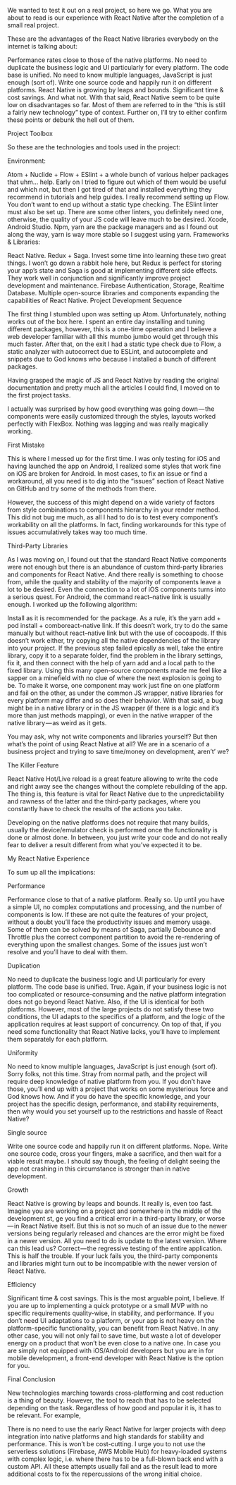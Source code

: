 We wanted to test it out on a real project, so here we go. What you are about to read is our experience with React Native after the completion of a small real project.

These are the advantages of the React Native libraries everybody on the internet is talking about:

Performance rates close to those of the native platforms.
No need to duplicate the business logic and UI particularly for every platform. The code base is unified.
No need to know multiple languages, JavaScript is just enough (sort of).
Write one source code and happily run it on different platforms.
React Native is growing by leaps and bounds.
Significant time & cost savings.
And what not.
With that said, React Native seem to be quite low on disadvantages so far. Most of them are referred to in the “this is still a fairly new technology” type of context. Further on, I’ll try to either confirm these points or debunk the hell out of them.

Project Toolbox

So these are the technologies and tools used in the project:

Environment:

Atom + Nuclide + Flow + ESlint + a whole bunch of various helper packages that uhm… help. Early on I tried to figure out which of them would be useful and which not, but then I got tired of that and installed everything they recommend in tutorials and help guides.
I really recommend setting up Flow. You don’t want to end up without a static type checking.
The ESlint linter must also be set up. There are some other linters, you definitely need one, otherwise, the quality of your JS code will leave much to be desired.
Xcode, Android Studio.
Npm, yarn are the package managers and as I found out along the way, yarn is way more stable so I suggest using yarn.
Frameworks & Libraries:

React Native.
Redux + Saga. Invest some time into learning these two great things. I won’t go down a rabbit hole here, but Redux is perfect for storing your app’s state and Saga is good at implementing different side effects. They work well in conjunction and significantly improve project development and maintenance.
Firebase Authentication, Storage, Realtime Database.
Multiple open-source libraries and components expanding the capabilities of React Native.
Project Development Sequence

The first thing I stumbled upon was setting up Atom. Unfortunately, nothing works out of the box here. I spent an entire day installing and tuning different packages, however, this is a one-time operation and I believe a web developer familiar with all this mumbo jumbo would get through this much faster. After that, on the exit I had a static type check due to Flow, a static analyzer with autocorrect due to ESLint, and autocomplete and snippets due to God knows who because I installed a bunch of different packages.

Having grasped the magic of JS and React Native by reading the original documentation and pretty much all the articles I could find, I moved on to the first project tasks.

I actually was surprised by how good everything was going down — the components were easily customized through the styles, layouts worked perfectly with FlexBox. Nothing was lagging and was really magically working.

First Mistake

This is where I messed up for the first time. I was only testing for iOS and having launched the app on Android, I realized some styles that work fine on iOS are broken for Android. In most cases, to fix an issue or find a workaround, all you need is to dig into the “issues” section of React Native on GitHub and try some of the methods from there.

However, the success of this might depend on a wide variety of factors from style combinations to components hierarchy in your render method. This did not bug me much, as all I had to do is to test every component’s workability on all the platforms. In fact, finding workarounds for this type of issues accumulatively takes way too much time.

Third-Party Libraries

As I was moving on, I found out that the standard React Native components were not enough but there is an abundance of custom third-party libraries and components for React Native. And there really is something to choose from, while the quality and stability of the majority of components leave a lot to be desired. Even the connection to a lot of iOS components turns into a serious quest. For Android, the command react–native link is usually enough. I worked up the following algorithm:

Install as it is recommended for the package. As a rule, it’s the yarn add + pod install + comboreact–native link.
If this doesn’t work, try to do the same manually but without react–native link but with the use of cocoapods.
If this doesn’t work either, try copying all the native dependencies of the library into your project.
If the previous step failed epically as well, take the entire library, copy it to a separate folder, find the problem in the library settings, fix it, and then connect with the help of yarn add and a local path to the fixed library.
Using this many open-source components made me feel like a sapper on a minefield with no clue of where the next explosion is going to be. To make it worse, one component may work just fine on one platform and fail on the other, as under the common JS wrapper, native libraries for every platform may differ and so does their behavior. With that said, a bug might be in a native library or in the JS wrapper (if there is a logic and it’s more than just methods mapping), or even in the native wrapper of the native library — as weird as it gets.

You may ask, why not write components and libraries yourself? But then what’s the point of using React Native at all? We are in a scenario of a business project and trying to save time/money on development, aren’t’ we?

The Killer Feature

React Native Hot/Live reload is a great feature allowing to write the code and right away see the changes without the complete rebuilding of the app. The thing is, this feature is vital for React Native due to the unpredictability and rawness of the latter and the third-party packages, where you constantly have to check the results of the actions you take.

Developing on the native platforms does not require that many builds, usually the device/emulator check is performed once the functionality is done or almost done. In between, you just write your code and do not really fear to deliver a result different from what you’ve expected it to be.

My React Native Experience

To sum up all the implications:

Performance

Performance close to that of a native platform. Really so. Up until you have a simple UI, no complex computations and processing, and the number of components is low. If these are not quite the features of your project, without a doubt you’ll face the productivity issues and memory usage. Some of them can be solved by means of Saga, partially Debounce and Throttle plus the correct component partition to avoid the re-rendering of everything upon the smallest changes. Some of the issues just won’t resolve and you’ll have to deal with them.

Duplication

No need to duplicate the business logic and UI particularly for every platform. The code base is unified. True. Again, if your business logic is not too complicated or resource-consuming and the native platform integration does not go beyond React Native. Also, if the UI is identical for both platforms. However, most of the large projects do not satisfy these two conditions, the UI adapts to the specifics of a platform, and the logic of the application requires at least support of concurrency. On top of that, if you need some functionality that React Native lacks, you’ll have to implement them separately for each platform.

Uniformity

No need to know multiple languages, JavaScript is just enough (sort of). Sorry folks, not this time. Stray from normal path, and the project will require deep knowledge of native platform from you. If you don’t have those, you’ll end up with a project that works on some mysterious force and God knows how. And if you do have the specific knowledge, and your project has the specific design, performance, and stability requirements, then why would you set yourself up to the restrictions and hassle of React Native?

Single source

Write one source code and happily run it on different platforms. Nope. Write one source code, cross your fingers, make a sacrifice, and then wait for a viable result maybe. I should say though, the feeling of delight seeing the app not crashing in this circumstance is stronger than in native development.

Growth

React Native is growing by leaps and bounds. It really is, even too fast. Imagine you are working on a project and somewhere in the middle of the development st, ge you find a critical error in a third-party library, or worse — in React Native itself. But this is not so much of an issue due to the newer versions being regularly released and chances are the error might be fixed in a newer version. All you need to do is update to the latest version. Where can this lead us? Correct — the regressive testing of the entire application. This is half the trouble. If your luck fails you, the third-party components and libraries might turn out to be incompatible with the newer version of React Native.

Efficiency

Significant time & cost savings. This is the most arguable point, I believe. If you are up to implementing a quick prototype or a small MVP with no specific requirements quality-wise, in stability, and performance. If you don’t need UI adaptations to a platform, or your app is not heavy on the platform-specific functionality, you can benefit from React Native. In any other case, you will not only fail to save time, but waste a lot of developer energy on a product that won’t be even close to a native one. In case you are simply not equipped with iOS/Android developers but you are in for mobile development, a front-end developer with React Native is the option for you.

Final Conclusion

New technologies marching towards cross-platforming and cost reduction is a thing of beauty. However, the tool to reach that has to be selected depending on the task. Regardless of how good and popular it is, it has to be relevant. For example,

There is no need to use the early React Native for larger projects with deep integration into native platforms and high standards for stability and performance. This is won’t be cost-cutting.
I urge you to not use the serverless solutions (Firebase, AWS Mobile Hub) for heavy-loaded systems with complex logic, i.e. where there has to be a full-blown back end with a custom API.
All these attempts usually fail and as the result lead to more additional costs to fix the repercussions of the wrong initial choice.
